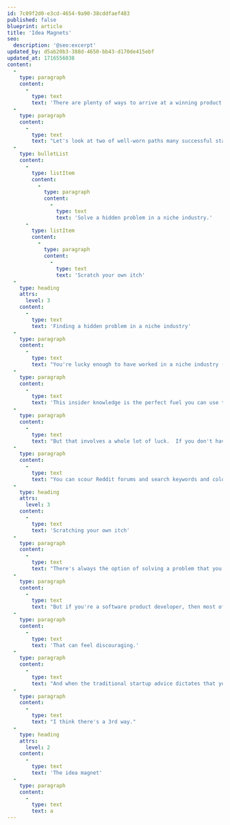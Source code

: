```yaml
---
id: 7c09f2d0-e3cd-4654-9a90-38cddfaef483
published: false
blueprint: article
title: 'Idea Magnets'
seo:
  description: '@seo:excerpt'
updated_by: d5ab20b3-388d-4650-bb43-d170de415ebf
updated_at: 1716556038
content:
  -
    type: paragraph
    content:
      -
        type: text
        text: 'There are plenty of ways to arrive at a winning product idea that can grow into a thriving business.'
  -
    type: paragraph
    content:
      -
        type: text
        text: "Let's look at two of well-worn paths many successful startups took:"
  -
    type: bulletList
    content:
      -
        type: listItem
        content:
          -
            type: paragraph
            content:
              -
                type: text
                text: 'Solve a hidden problem in a niche industry.'
      -
        type: listItem
        content:
          -
            type: paragraph
            content:
              -
                type: text
                text: 'Scratch your own itch'
  -
    type: heading
    attrs:
      level: 3
    content:
      -
        type: text
        text: 'Finding a hidden problem in a niche industry'
  -
    type: paragraph
    content:
      -
        type: text
        text: "You're lucky enough to have worked in a niche industry (or have a brother-in-law who does), which exposed you to highly specific and painful problems that are ripe for solving with software."
  -
    type: paragraph
    content:
      -
        type: text
        text: 'This insider knowledge is the perfect fuel you can use to solve this problem well and find inroads to landing your first customers.'
  -
    type: paragraph
    content:
      -
        type: text
        text: "But that involves a whole lot of luck.  If you don't have the inside track on a niche vertical, then you're left to hunt for one yourself."
  -
    type: paragraph
    content:
      -
        type: text
        text: "You can scour Reddit forums and search keywords and cold call small businesses.  But let's be honest:  These are shots in the dark with very little signal to noise."
  -
    type: heading
    attrs:
      level: 3
    content:
      -
        type: text
        text: 'Scratching your own itch'
  -
    type: paragraph
    content:
      -
        type: text
        text: "There's always the option of solving a problem that you yourself experience and know well."
  -
    type: paragraph
    content:
      -
        type: text
        text: "But if you're a software product developer, then most of the problems you experience are in the software development or SaaS startups space.  This tends to be the most over-saturated, competitive, and difficult space to break into with new products."
  -
    type: paragraph
    content:
      -
        type: text
        text: 'That can feel discouraging.'
  -
    type: paragraph
    content:
      -
        type: text
        text: "And when the traditional startup advice dictates that you should have your idea fully validated and fleshed out with a go-to-market and growth plan, all before writing your first line of code, you're wondering if you'll ever find your way to a winning product idea."
  -
    type: paragraph
    content:
      -
        type: text
        text: "I think there's a 3rd way."
  -
    type: heading
    attrs:
      level: 2
    content:
      -
        type: text
        text: 'The idea magnet'
  -
    type: paragraph
    content:
      -
        type: text
        text: a
---
```

